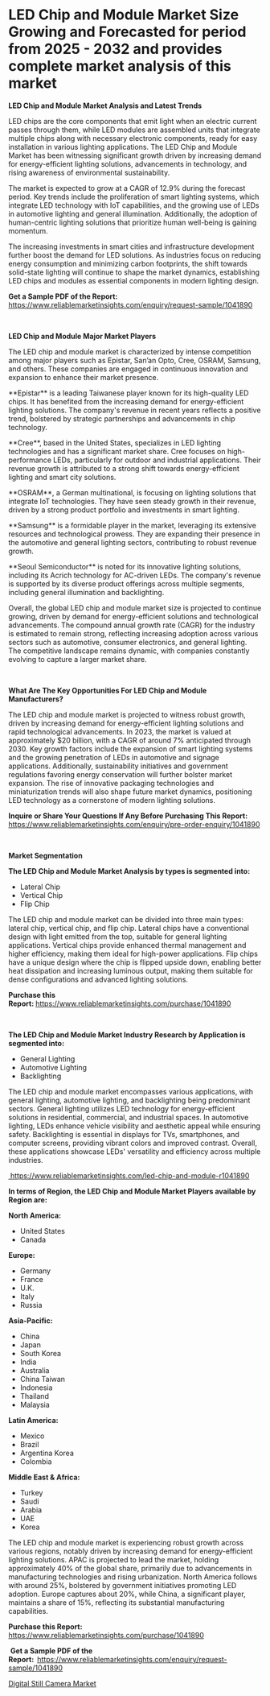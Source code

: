 <p><h1>LED Chip and Module Market Size Growing and Forecasted for period from 2025 - 2032 and provides complete market analysis of this market</h1></p><p><strong>LED Chip and Module Market Analysis and Latest Trends</strong></p>
<p><p>LED chips are the core components that emit light when an electric current passes through them, while LED modules are assembled units that integrate multiple chips along with necessary electronic components, ready for easy installation in various lighting applications. The LED Chip and Module Market has been witnessing significant growth driven by increasing demand for energy-efficient lighting solutions, advancements in technology, and rising awareness of environmental sustainability.</p><p>The market is expected to grow at a CAGR of 12.9% during the forecast period. Key trends include the proliferation of smart lighting systems, which integrate LED technology with IoT capabilities, and the growing use of LEDs in automotive lighting and general illumination. Additionally, the adoption of human-centric lighting solutions that prioritize human well-being is gaining momentum. </p><p>The increasing investments in smart cities and infrastructure development further boost the demand for LED solutions. As industries focus on reducing energy consumption and minimizing carbon footprints, the shift towards solid-state lighting will continue to shape the market dynamics, establishing LED chips and modules as essential components in modern lighting design.</p></p>
<p><strong>Get a Sample PDF of the Report:&nbsp;</strong> <a href="https://www.reliablemarketinsights.com/enquiry/request-sample/1041890?utm_campaign=2197&utm_medium=2&utm_source=Github&utm_content=ia&utm_term=06042025&utm_id=led-chip-and-module">https://www.reliablemarketinsights.com/enquiry/request-sample/1041890</a></p>
<p>&nbsp;</p>
<p><strong>LED Chip and Module Major Market Players</strong></p>
<p><p>The LED chip and module market is characterized by intense competition among major players such as Epistar, San’an Opto, Cree, OSRAM, Samsung, and others. These companies are engaged in continuous innovation and expansion to enhance their market presence. </p><p>**Epistar** is a leading Taiwanese player known for its high-quality LED chips. It has benefited from the increasing demand for energy-efficient lighting solutions. The company's revenue in recent years reflects a positive trend, bolstered by strategic partnerships and advancements in chip technology.</p><p>**Cree**, based in the United States, specializes in LED lighting technologies and has a significant market share. Cree focuses on high-performance LEDs, particularly for outdoor and industrial applications. Their revenue growth is attributed to a strong shift towards energy-efficient lighting and smart city solutions.</p><p>**OSRAM**, a German multinational, is focusing on lighting solutions that integrate IoT technologies. They have seen steady growth in their revenue, driven by a strong product portfolio and investments in smart lighting.</p><p>**Samsung** is a formidable player in the market, leveraging its extensive resources and technological prowess. They are expanding their presence in the automotive and general lighting sectors, contributing to robust revenue growth.</p><p>**Seoul Semiconductor** is noted for its innovative lighting solutions, including its Acrich technology for AC-driven LEDs. The company's revenue is supported by its diverse product offerings across multiple segments, including general illumination and backlighting.</p><p>Overall, the global LED chip and module market size is projected to continue growing, driven by demand for energy-efficient solutions and technological advancements. The compound annual growth rate (CAGR) for the industry is estimated to remain strong, reflecting increasing adoption across various sectors such as automotive, consumer electronics, and general lighting. The competitive landscape remains dynamic, with companies constantly evolving to capture a larger market share.</p></p>
<p>&nbsp;</p>
<p><strong>What Are The Key Opportunities For LED Chip and Module Manufacturers?</strong></p>
<p><p>The LED chip and module market is projected to witness robust growth, driven by increasing demand for energy-efficient lighting solutions and rapid technological advancements. In 2023, the market is valued at approximately $20 billion, with a CAGR of around 7% anticipated through 2030. Key growth factors include the expansion of smart lighting systems and the growing penetration of LEDs in automotive and signage applications. Additionally, sustainability initiatives and government regulations favoring energy conservation will further bolster market expansion. The rise of innovative packaging technologies and miniaturization trends will also shape future market dynamics, positioning LED technology as a cornerstone of modern lighting solutions.</p></p>
<p><strong>Inquire or Share Your Questions If Any Before Purchasing This Report:</strong> <a href="https://www.reliablemarketinsights.com/enquiry/pre-order-enquiry/1041890?utm_campaign=2197&utm_medium=2&utm_source=Github&utm_content=ia&utm_term=06042025&utm_id=led-chip-and-module">https://www.reliablemarketinsights.com/enquiry/pre-order-enquiry/1041890</a></p>
<p>&nbsp;</p>
<p><strong>Market Segmentation</strong></p>
<p><strong>The LED Chip and Module Market Analysis by types is segmented into:</strong></p>
<p><ul><li>Lateral Chip</li><li>Vertical Chip</li><li>Flip Chip</li></ul></p>
<p><p>The LED chip and module market can be divided into three main types: lateral chip, vertical chip, and flip chip. Lateral chips have a conventional design with light emitted from the top, suitable for general lighting applications. Vertical chips provide enhanced thermal management and higher efficiency, making them ideal for high-power applications. Flip chips have a unique design where the chip is flipped upside down, enabling better heat dissipation and increasing luminous output, making them suitable for dense configurations and advanced lighting solutions.</p></p>
<p><strong>Purchase this Report:&nbsp;</strong><a href="https://www.reliablemarketinsights.com/purchase/1041890?utm_campaign=2197&utm_medium=2&utm_source=Github&utm_content=ia&utm_term=06042025&utm_id=led-chip-and-module">https://www.reliablemarketinsights.com/purchase/1041890</a></p>
<p>&nbsp;</p>
<p><strong>The LED Chip and Module Market Industry Research by Application is segmented into:</strong></p>
<p><ul><li>General Lighting</li><li>Automotive Lighting</li><li>Backlighting</li></ul></p>
<p><p>The LED chip and module market encompasses various applications, with general lighting, automotive lighting, and backlighting being predominant sectors. General lighting utilizes LED technology for energy-efficient solutions in residential, commercial, and industrial spaces. In automotive lighting, LEDs enhance vehicle visibility and aesthetic appeal while ensuring safety. Backlighting is essential in displays for TVs, smartphones, and computer screens, providing vibrant colors and improved contrast. Overall, these applications showcase LEDs' versatility and efficiency across multiple industries.</p></p>
<p><a href="https://www.reliablemarketinsights.com/led-chip-and-module-r1041890?utm_campaign=2197&utm_medium=2&utm_source=Github&utm_content=ia&utm_term=06042025&utm_id=led-chip-and-module">&nbsp;https://www.reliablemarketinsights.com/led-chip-and-module-r1041890</a></p>
<p><strong>In terms of Region, the LED Chip and Module Market Players available by Region are:</strong></p>
<p>
    <p> <strong> North America: </strong>
        <ul>
            <li>United States</li>
            <li>Canada</li>
        </ul>
        </p> 
    <p> <strong> Europe: </strong>
        <ul>
            <li>Germany</li>
            <li>France</li>
            <li>U.K.</li>
            <li>Italy</li>
            <li>Russia</li>
        </ul>
        </p> 
    <p> <strong> Asia-Pacific: </strong>
        <ul>
            <li>China</li>
            <li>Japan</li>
            <li>South Korea</li>
            <li>India</li>
            <li>Australia</li>
            <li>China Taiwan</li>
            <li>Indonesia</li>
            <li>Thailand</li>
            <li>Malaysia</li>
        </ul>
        </p> 
    <p> <strong> Latin America: </strong>
        <ul>
            <li>Mexico</li>
            <li>Brazil</li>
            <li>Argentina Korea</li>
            <li>Colombia</li>
        </ul>
        </p> 
    <p> <strong> Middle East & Africa: </strong>
        <ul>
            <li>Turkey</li>
            <li>Saudi</li>
            <li>Arabia</li>
            <li>UAE</li>
            <li>Korea</li>
        </ul>
    </p>
    </p>
<p><p>The LED chip and module market is experiencing robust growth across various regions, notably driven by increasing demand for energy-efficient lighting solutions. APAC is projected to lead the market, holding approximately 40% of the global share, primarily due to advancements in manufacturing technologies and rising urbanization. North America follows with around 25%, bolstered by government initiatives promoting LED adoption. Europe captures about 20%, while China, a significant player, maintains a share of 15%, reflecting its substantial manufacturing capabilities.</p></p>
<p><strong>Purchase this Report: </strong><a href="https://www.reliablemarketinsights.com/purchase/1041890?utm_campaign=2197&utm_medium=2&utm_source=Github&utm_content=ia&utm_term=06042025&utm_id=led-chip-and-module">https://www.reliablemarketinsights.com/purchase/1041890</a></p>
<p>&nbsp;<strong>Get a Sample PDF of the Report:&nbsp;&nbsp;</strong><a href="https://www.reliablemarketinsights.com/enquiry/request-sample/1041890?utm_campaign=2197&utm_medium=2&utm_source=Github&utm_content=ia&utm_term=06042025&utm_id=led-chip-and-module">https://www.reliablemarketinsights.com/enquiry/request-sample/1041890</a></p>
<p><strong></strong></p>
<p><p><a href="https://github.com/jerhoskinson197676/Market-Research-Report-List-1/blob/main/digital-still-camera-market.md?utm_campaign=2197&utm_medium=2&utm_source=Github&utm_content=ia&utm_term=06042025&utm_id=led-chip-and-module">Digital Still Camera Market</a></p></p>